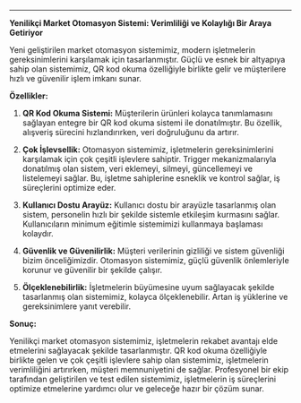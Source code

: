 

---

**Yenilikçi Market Otomasyon Sistemi: Verimliliği ve Kolaylığı Bir Araya Getiriyor**

Yeni geliştirilen market otomasyon sistemimiz, modern işletmelerin gereksinimlerini karşılamak için tasarlanmıştır. Güçlü ve esnek bir altyapıya sahip olan sistemimiz, QR kod okuma özelliğiyle birlikte gelir ve müşterilere hızlı ve güvenilir işlem imkanı sunar. 

**Özellikler:**

1. **QR Kod Okuma Sistemi:** Müşterilerin ürünleri kolayca tanımlamasını sağlayan entegre bir QR kod okuma sistemi ile donatılmıştır. Bu özellik, alışveriş sürecini hızlandırırken, veri doğruluğunu da artırır.

2. **Çok İşlevsellik:** Otomasyon sistemimiz, işletmelerin gereksinimlerini karşılamak için çok çeşitli işlevlere sahiptir. Trigger mekanizmalarıyla donatılmış olan sistem, veri eklemeyi, silmeyi, güncellemeyi ve listelemeyi sağlar. Bu, işletme sahiplerine esneklik ve kontrol sağlar, iş süreçlerini optimize eder.

3. **Kullanıcı Dostu Arayüz:** Kullanıcı dostu bir arayüzle tasarlanmış olan sistem, personelin hızlı bir şekilde sistemle etkileşim kurmasını sağlar. Kullanıcıların minimum eğitimle sistemimizi kullanmaya başlaması kolaydır.

4. **Güvenlik ve Güvenilirlik:** Müşteri verilerinin gizliliği ve sistem güvenliği bizim önceliğimizdir. Otomasyon sistemimiz, güçlü güvenlik önlemleriyle korunur ve güvenilir bir şekilde çalışır.

5. **Ölçeklenebilirlik:** İşletmelerin büyümesine uyum sağlayacak şekilde tasarlanmış olan sistemimiz, kolayca ölçeklenebilir. Artan iş yüklerine ve gereksinimlere yanıt verebilir.

**Sonuç:**

Yenilikçi market otomasyon sistemimiz, işletmelerin rekabet avantajı elde etmelerini sağlayacak şekilde tasarlanmıştır. QR kod okuma özelliğiyle birlikte gelen ve çok çeşitli işlevlere sahip olan sistemimiz, işletmelerin verimliliğini artırırken, müşteri memnuniyetini de sağlar. Profesyonel bir ekip tarafından geliştirilen ve test edilen sistemimiz, işletmelerin iş süreçlerini optimize etmelerine yardımcı olur ve geleceğe hazır bir çözüm sunar.
